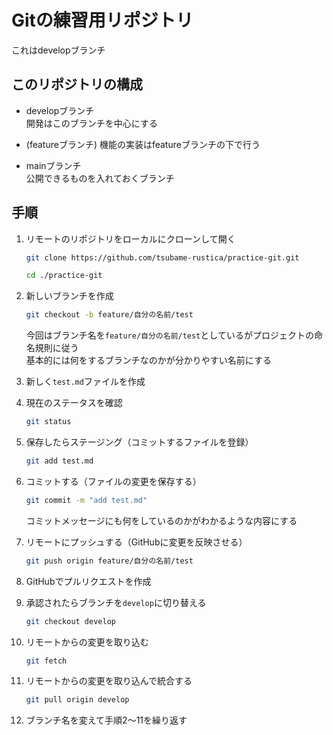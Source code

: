 # Gitの練習用リポジトリ
これはdevelopブランチ

## このリポジトリの構成
- developブランチ   
    開発はこのブランチを中心にする

- (featureブランチ)
    機能の実装はfeatureブランチの下で行う
    
- mainブランチ  
    公開できるものを入れておくブランチ

## 手順
1.  リモートのリポジトリをローカルにクローンして開く
    ```sh
    git clone https://github.com/tsubame-rustica/practice-git.git
    ```
    ```sh
    cd ./practice-git
    ```

2.  新しいブランチを作成
    ```sh
    git checkout -b feature/自分の名前/test
    ```
    今回はブランチ名を`feature/自分の名前/test`としているがプロジェクトの命名規則に従う  
    基本的には何をするブランチなのかが分かりやすい名前にする

3.  新しく`test.md`ファイルを作成

4. 現在のステータスを確認
    ```sh
    git status
    ```

5.  保存したらステージング（コミットするファイルを登録）
    ```sh
    git add test.md
    ```

6.  コミットする（ファイルの変更を保存する）
    ```sh
    git commit -m "add test.md"
    ```
    コミットメッセージにも何をしているのかがわかるような内容にする

7.  リモートにプッシュする（GitHubに変更を反映させる）
    ```sh
    git push origin feature/自分の名前/test
    ```

8.  GitHubでプルリクエストを作成

9.  承認されたらブランチを`develop`に切り替える
    ```sh
    git checkout develop
    ```

10. リモートからの変更を取り込む
    ```sh
    git fetch
    ```

11. リモートからの変更を取り込んで統合する
    ```sh
    git pull origin develop
    ```

12. ブランチ名を変えて手順2〜11を繰り返す
